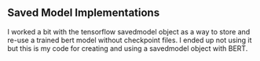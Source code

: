 ## Saved Model Implementations

I worked a bit with the tensorflow savedmodel object as a way to store and re-use a trained bert model without checkpoint files.  I ended up not using it but this is my code for creating and using a savedmodel object with BERT.
